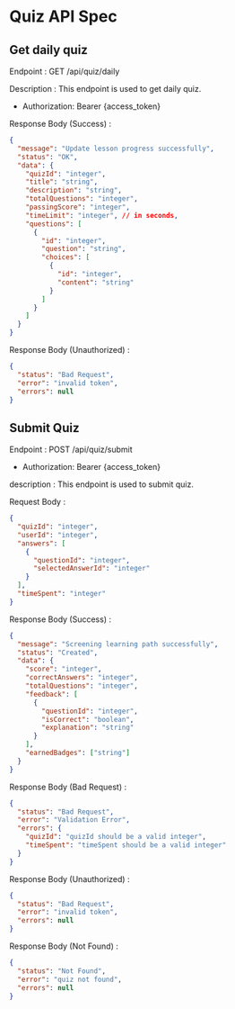 # Quiz API Spec

## Get daily quiz

Endpoint : GET /api/quiz/daily

Description : This endpoint is used to get daily quiz.

- Authorization: Bearer {access_token}

Response Body (Success) :

```json
{
  "message": "Update lesson progress successfully",
  "status": "OK",
  "data": {
    "quizId": "integer",
    "title": "string",
    "description": "string",
    "totalQuestions": "integer",
    "passingScore": "integer",
    "timeLimit": "integer", // in seconds,
    "questions": [
      {
        "id": "integer",
        "question": "string",
        "choices": [
          {
            "id": "integer",
            "content": "string"
          }
        ]
      }
    ]
  }
}
```

Response Body (Unauthorized) :

```json
{
  "status": "Bad Request",
  "error": "invalid token",
  "errors": null
}
```

## Submit Quiz

Endpoint : POST /api/quiz/submit

- Authorization: Bearer {access_token}

description : This endpoint is used to submit quiz.

Request Body :

```json
{
  "quizId": "integer",
  "userId": "integer",
  "answers": [
    {
      "questionId": "integer",
      "selectedAnswerId": "integer"
    }
  ],
  "timeSpent": "integer"
}
```

Response Body (Success) :

```json
{
  "message": "Screening learning path successfully",
  "status": "Created",
  "data": {
    "score": "integer",
    "correctAnswers": "integer",
    "totalQuestions": "integer",
    "feedback": [
      {
        "questionId": "integer",
        "isCorrect": "boolean",
        "explanation": "string"
      }
    ],
    "earnedBadges": ["string"]
  }
}
```

Response Body (Bad Request) :

```json
{
  "status": "Bad Request",
  "error": "Validation Error",
  "errors": {
    "quizId": "quizId should be a valid integer",
    "timeSpent": "timeSpent should be a valid integer"
  }
}
```

Response Body (Unauthorized) :

```json
{
  "status": "Bad Request",
  "error": "invalid token",
  "errors": null
}
```

Response Body (Not Found) :

```json
{
  "status": "Not Found",
  "error": "quiz not found",
  "errors": null
}
```
